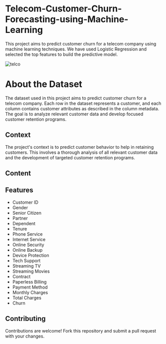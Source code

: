# Telecom-Customer-Churn-Forecasting-using-Machine-Learning

This project aims to predict customer churn for a telecom company using machine learning techniques. We have used Logistic Regression and selected the top features to build the predictive model.


 ![telco](https://github.com/Ojey-egwuda/Telecom-Customer-Churn-Forecasting-using-Machine-Learning/assets/79419703/f8b1ab14-ad9c-412c-9e00-d4f2fdfa996e)


# About the Dataset

The dataset used in this project aims to predict customer churn for a telecom company. Each row in the dataset represents a customer, and each column contains customer attributes as described in the column metadata. The goal is to analyze relevant customer data and develop focused customer retention programs.

## Context

The project's context is to predict customer behavior to help in retaining customers. This involves a thorough analysis of all relevant customer data and the development of targeted customer retention programs.

## Content

## Features

- Customer ID
- Gender
- Senior Citizen
- Partner
- Dependent
- Tenure
- Phone Service
- Internet Service
- Online Security
- Online Backup
- Device Protection
- Tech Support
- Streaming TV
- Streaming Movies
- Contract
- Paperless Billing
- Payment Method
- Monthly Charges
- Total Charges
- Churn


## Contributing

Contributions are welcome! Fork this repository and submit a pull request with your changes.
